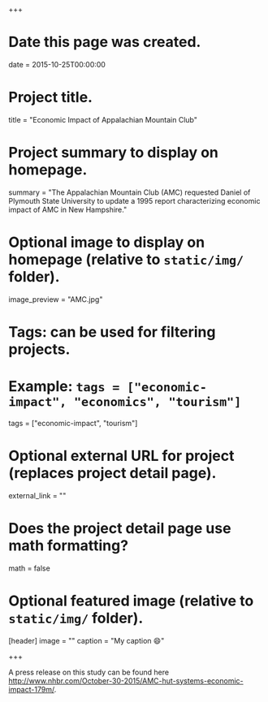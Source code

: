 +++
# Date this page was created.
date = 2015-10-25T00:00:00

# Project title.
title = "Economic Impact of Appalachian Mountain Club"

# Project summary to display on homepage.
summary = "The Appalachian Mountain Club (AMC) requested Daniel of Plymouth State University to update a 1995 report characterizing economic impact of AMC in New Hampshire."

# Optional image to display on homepage (relative to `static/img/` folder).
image_preview = "AMC.jpg"

# Tags: can be used for filtering projects.
# Example: `tags = ["economic-impact", "economics", "tourism"]`
tags = ["economic-impact", "tourism"]

# Optional external URL for project (replaces project detail page).
external_link = ""

# Does the project detail page use math formatting?
math = false

# Optional featured image (relative to `static/img/` folder).
[header]
image = ""
caption = "My caption :smile:"

+++

A press release on this study can be found here <http://www.nhbr.com/October-30-2015/AMC-hut-systems-economic-impact-179m/>.